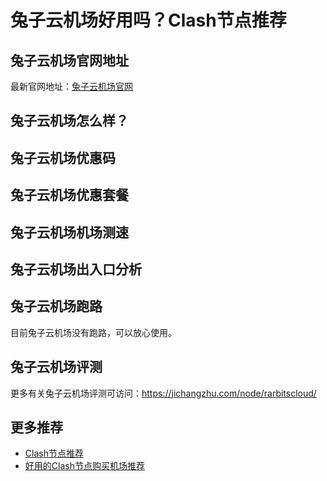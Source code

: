 # 兔子云机场好用吗？Clash节点推荐

## 兔子云机场官网地址
最新官网地址：[兔子云机场官网](https://ct.affxc.com/rarbitscloud/)

## 兔子云机场怎么样？


## 兔子云机场优惠码


## 兔子云机场优惠套餐


## 兔子云机场机场测速


## 兔子云机场出入口分析


## 兔子云机场跑路
目前兔子云机场没有跑路，可以放心使用。

## 兔子云机场评测
更多有关兔子云机场评测可访问：https://jichangzhu.com/node/rarbitscloud/

## 更多推荐
 - [Clash节点推荐](https://github.com/clashdownload/Clash)
 - [好用的Clash节点购买机场推荐](https://clash.top/node/?utm_source=github&utm_medium=clashdownload-details)

